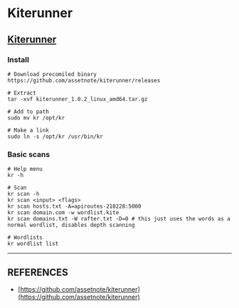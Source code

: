 # Kiterunner

## [Kiterunner](https://github.com/assetnote/kiterunner?tab=readme-ov-file)

### Install

```
# Download precomiled binary
https://github.com/assetnote/kiterunner/releases

# Extract
tar -xvf kiterunner_1.0.2_linux_amd64.tar.gz

# Add to path
sudo mv kr /opt/kr

# Make a link
sudo ln -s /opt/kr /usr/bin/kr
```

### Basic scans

```
# Help menu
kr -h

# Scan
kr scan -h
kr scan <input> <flags>
kr scan hosts.txt -A=apiroutes-210228:5000 
kr scan domain.com -w wordlist.kite
kr scan domains.txt -W rafter.txt -D=0 # this just uses the words as a normal wordlist, disables depth scanning

# Wordlists
kr wordlist list

```





***

## REFERENCES

* [https://github.com/assetnote/kiterunner](https://github.com/assetnote/kiterunner)

